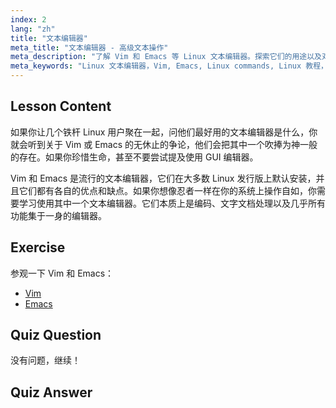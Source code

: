 ```yaml
---
index: 2
lang: "zh"
title: "文本编辑器"
meta_title: "文本编辑器 - 高级文本操作"
meta_description: "了解 Vim 和 Emacs 等 Linux 文本编辑器。探索它们的用途以及对系统导航的重要性。开始你的 Linux 文本编辑器之旅！"
meta_keywords: "Linux 文本编辑器，Vim, Emacs, Linux commands, Linux 教程，Linux 入门，Linux 指南"
---
```


## Lesson Content

如果你让几个铁杆 Linux 用户聚在一起，问他们最好用的文本编辑器是什么，你就会听到关于 Vim 或 Emacs 的无休止的争论，他们会把其中一个吹捧为神一般的存在。如果你珍惜生命，甚至不要尝试提及使用 GUI 编辑器。

Vim 和 Emacs 是流行的文本编辑器，它们在大多数 Linux 发行版上默认安装，并且它们都有各自的优点和缺点。如果你想像忍者一样在你的系统上操作自如，你需要学习使用其中一个文本编辑器。它们本质上是编码、文字文档处理以及几乎所有功能集于一身的编辑器。

## Exercise

参观一下 Vim 和 Emacs：

- [Vim](http://www.vim.org/)
- [Emacs](https://www.gnu.org/software/emacs/)

## Quiz Question

没有问题，继续！

## Quiz Answer
